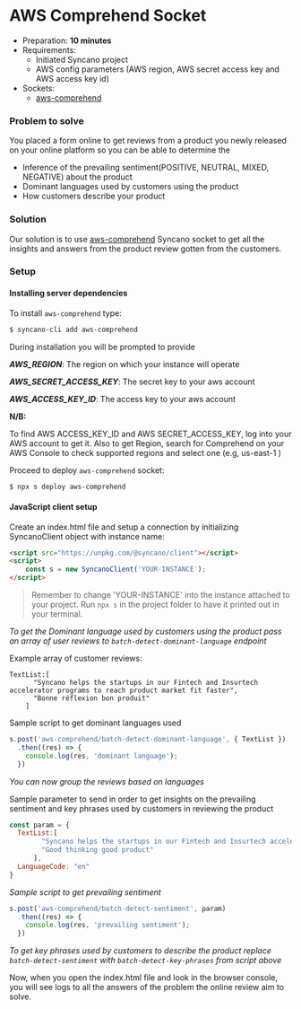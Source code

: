 # AWS Comprehend Socket

- Preparation: **10 minutes**
- Requirements:
  - Initiated Syncano project
  - AWS config parameters (AWS region, AWS secret access key and AWS access key id)
- Sockets:
  - [aws-comprehend](https://syncano.io/#/sockets/aws-comprehend)

### Problem to solve

You placed a form online to get reviews from a product you newly released on your online platform so you can be able to determine the
  - Inference of the prevailing sentiment(POSITIVE, NEUTRAL, MIXED, NEGATIVE) about the product
  - Dominant languages used by customers using the product
  - How customers describe your product

### Solution

Our solution is to use [aws-comprehend](https://syncano.io/#/sockets/aws-comprehend) Syncano socket to get all the insights and answers from the product review gotten from the customers.

### Setup

#### Installing server dependencies

To install `aws-comprehend` type:
```sh
$ syncano-cli add aws-comprehend
```

During installation you will be prompted to provide

**_AWS_REGION_**: The region on which your instance will operate

**_AWS_SECRET_ACCESS_KEY_**: The secret key to your aws account

**_AWS_ACCESS_KEY_ID_**: The access key to your aws account

**N/B:** 

To find AWS ACCESS_KEY_ID and AWS SECRET_ACCESS_KEY, log into your AWS account to get it. Also to get Region, search for Comprehend on your AWS Console to check supported regions and select one (e.g, us-east-1 )

Proceed to deploy `aws-comprehend` socket:
```sh
$ npx s deploy aws-comprehend
```

#### JavaScript client setup

Create an index.html file and setup a connection by initializing SyncanoClient object with instance name:

```HTML
<script src="https://unpkg.com/@syncano/client"></script>
<script>
    const s = new SyncanoClient('YOUR-INSTANCE');
</script>
```

> Remember to change 'YOUR-INSTANCE' into the instance attached to your project. Run `npx s` in the project folder to have it printed out in your terminal.


*To get the Dominant language used by customers using the product pass an array of user reviews to `batch-detect-dominant-language` endpoint*

Example array of customer reviews:
```
TextList:[
      "Syncano helps the startups in our Fintech and Insurtech accelerator programs to reach product market fit faster",
      "Bonne réflexion bon produit"
    ]
```
Sample script to get dominant languages used
```javascript
s.post('aws-comprehend/batch-detect-dominant-language', { TextList })
  .then((res) => {
    console.log(res, 'dominant language');
  })
```

*You can now group the reviews based on languages*

Sample parameter to send in order to get insights on the prevailing sentiment and key phrases used by customers in reviewing the product

```javascript
const param = {
  TextList:[
        "Syncano helps the startups in our Fintech and Insurtech accelerator programs to reach product market fit faster",
        "Good thinking good product"
      ],
  LanguageCode: "en"
}
```

*Sample script to get prevailing sentiment*

```javascript
s.post('aws-comprehend/batch-detect-sentiment', param)
  .then((res) => {
    console.log(res, 'prevailing sentiment');
  })
```

*To get key phrases used by customers to describe the product replace `batch-detect-sentiment` with `batch-detect-key-phrases` from script above*

Now, when you open the index.html file and look in the browser console, you will see logs to all the answers of the problem the online review aim to solve. 